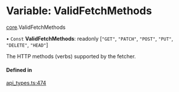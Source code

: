 # Variable: ValidFetchMethods

[core](../modules/core.md).ValidFetchMethods

• `Const` **ValidFetchMethods**: readonly [``"GET"``, ``"PATCH"``, ``"POST"``, ``"PUT"``, ``"DELETE"``, ``"HEAD"``]

The HTTP methods (verbs) supported by the fetcher.

#### Defined in

[api_types.ts:474](https://github.com/coda/packs-sdk/blob/main/api_types.ts#L474)
